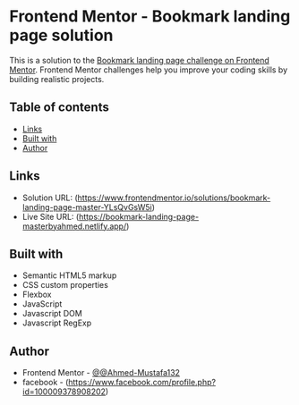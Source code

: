 ﻿# Frontend Mentor - Bookmark landing page solution

This is a solution to the [Bookmark landing page challenge on Frontend Mentor](https://www.frontendmentor.io/challenges/bookmark-landing-page-5d0b588a9edda32581d29158). Frontend Mentor challenges help you improve your coding skills by building realistic projects. 

## Table of contents

- [Links](#links)
- [Built with](#built-with)
- [Author](#author)

## Links

- Solution URL: (https://www.frontendmentor.io/solutions/bookmark-landing-page-master-YLsQvGsW5i)
- Live Site URL: (https://bookmark-landing-page-masterbyahmed.netlify.app/)

## Built with

- Semantic HTML5 markup
- CSS custom properties
- Flexbox
- JavaScript
- Javascript DOM
- Javascript RegExp

## Author

- Frontend Mentor - [@@Ahmed-Mustafa132](https://www.frontendmentor.io/profile/Ahmed-Mustafa132)
- facebook - (https://www.facebook.com/profile.php?id=100009378908202)
